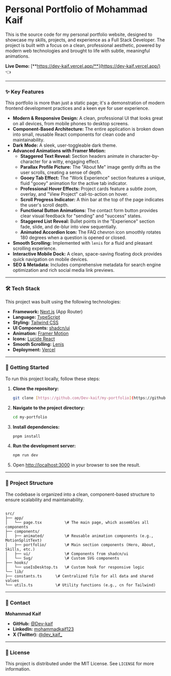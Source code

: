 # Personal Portfolio of Mohammad Kaif

This is the source code for my personal portfolio website, designed to showcase my skills, projects, and experience as a Full Stack Developer. The project is built with a focus on a clean, professional aesthetic, powered by modern web technologies and brought to life with subtle, meaningful animations.

**Live Demo:** [**https://dev-kaif.vercel.app/**](https://dev-kaif.vercel.app/) 👈

---

### ✨ Key Features

This portfolio is more than just a static page; it's a demonstration of modern frontend development practices and a keen eye for user experience.

- **Modern & Responsive Design:** A clean, professional UI that looks great on all devices, from mobile phones to desktop screens.
- **Component-Based Architecture:** The entire application is broken down into small, reusable React components for clean code and maintainability.
- **Dark Mode:** A sleek, user-toggleable dark theme.
- **Advanced Animations with Framer Motion:**
  - **Staggered Text Reveal:** Section headers animate in character-by-character for a witty, engaging effect.
  - **Parallax Profile Picture:** The "About Me" image gently drifts as the user scrolls, creating a sense of depth.
  - **Gooey Tab Effect:** The "Work Experience" section features a unique, fluid "gooey" animation for the active tab indicator.
  - **Professional Hover Effects:** Project cards feature a subtle zoom, overlay, and "View Project" call-to-action on hover.
  - **Scroll Progress Indicator:** A thin bar at the top of the page indicates the user's scroll depth.
  - **Functional Button Animations:** The contact form button provides clear visual feedback for "sending" and "success" states.
  - **Staggered List Reveal:** Bullet points in the "Experience" section fade, slide, and de-blur into view sequentially.
  - **Animated Accordion Icon:** The FAQ chevron icon smoothly rotates 180 degrees when a question is opened or closed.
- **Smooth Scrolling:** Implemented with `lenis` for a fluid and pleasant scrolling experience.
- **Interactive Mobile Dock:** A clean, space-saving floating dock provides quick navigation on mobile devices.
- **SEO & Metadata:** Includes comprehensive metadata for search engine optimization and rich social media link previews.

---

### 🛠️ Tech Stack

This project was built using the following technologies:

- **Framework:** [Next.js](https://nextjs.org/) (App Router)
- **Language:** [TypeScript](https://www.typescriptlang.org/)
- **Styling:** [Tailwind CSS](https://tailwindcss.com/)
- **UI Components:** [shadcn/ui](https://ui.shadcn.com/)
- **Animation:** [Framer Motion](https://www.framer.com/motion/)
- **Icons:** [Lucide React](https://lucide.dev/)
- **Smooth Scrolling:** [Lenis](https://lenis.studio/)
- **Deployment:** [Vercel](https://vercel.com/)

---

### 🚀 Getting Started

To run this project locally, follow these steps:

1.  **Clone the repository:**

    ```sh
    git clone [https://github.com/Dev-kaif/my-portfolio](https://github.com/Dev-kaif/my-portfolio.git)
    ```

2.  **Navigate to the project directory:**

    ```sh
    cd my-portfolio
    ```

3.  **Install dependencies:**

    ```sh
    pnpm install
    ```

4.  **Run the development server:**

    ```sh
    npm run dev
    ```

5.  Open [http://localhost:3000](http://localhost:3000) in your browser to see the result.

---

### 📂 Project Structure

The codebase is organized into a clean, component-based structure to ensure scalability and maintainability.

````

src/
├── app/
│   └── page.tsx          \# The main page, which assembles all components
├── components/
│   ├── animated/         \# Reusable animation components (e.g., MotionSplitText)
│   ├── portfolio/        \# Main section components (Hero, About, Skills, etc.)
│   ├── ui/               \# Components from shadcn/ui
│   └── Svg/              \# Custom SVG components
├── hooks/
│   └── useIsDesktop.ts   \# Custom hook for responsive logic
└── lib/
├── constants.ts      \# Centralized file for all data and shared values
└── utils.ts          \# Utility functions (e.g., cn for Tailwind)

````

---

### 👤 Contact

**Mohammad Kaif**

* **GitHub:** [@Dev-kaif](https://github.com/Dev-kaif)
* **LinkedIn:** [mohammadkaif123](https://www.linkedin.com/in/mohammadkaif123)
* **X (Twitter):** [@dev_kaif_](https://x.com/dev_kaif_)

---

### 📄 License

This project is distributed under the MIT License. See `LICENSE` for more information.

